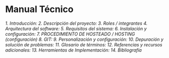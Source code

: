 # Manual Técnico
*1. Introducción:*
*2. Descripción del proyecto:*
*3.	Roles / integrantes*
*4.	Arquitectura del software:*
*5.	Requisitos del sistema:*
*6.	Instalación y configuración:*
*7.	PROCEDIMIENTO DE HOSTEADO / HOSTING (configuración)*
*8.	GIT:*
*9.	Personalización y configuración:*
*10.	Depuración y solución de problemas:*
*11.	Glosario de términos:*
*12.	Referencias y recursos adicionales:*
*13.	Herramientas de Implementación:*
*14.	Bibliografía*
